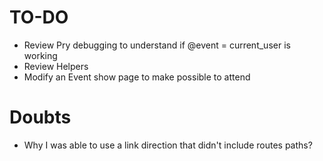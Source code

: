 # TO-DO

- Review Pry debugging to understand if @event = current_user is working
- Review Helpers
- Modify an Event show page to make possible to attend

# Doubts

- Why I was able to use a link direction that didn't include routes paths?